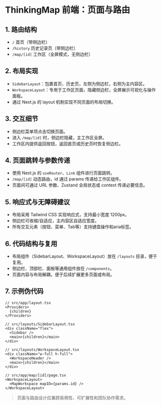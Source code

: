 <!--
 * @Date: 2025-07-01 09:33:59
 * @LastEditors: peng pgs1108pgs@gmail.com
 * @LastEditTime: 2025-07-01 23:49:22
 * @FilePath: /thinking-map/docs/frontend-pages.md
-->
# ThinkingMap 前端：页面与路由

## 1. 路由结构
- `/` 首页（带侧边栏）
- `/history` 历史记录页（带侧边栏）
- `/map/[id]` 工作区（全屏模式，无侧边栏）

## 2. 布局实现
- `SidebarLayout`：包裹首页、历史页，左侧为侧边栏，右侧为主内容区。
- `WorkspaceLayout`：专用于工作区页面，隐藏侧边栏，全屏展示可视化与操作面板。
- 通过 Next.js 的 layout 机制实现不同页面的布局切换。

## 3. 交互细节
- 侧边栏菜单项点击切换页面。
- 进入 `/map/[id]` 时，侧边栏隐藏，主工作区全屏。
- 工作区内提供返回按钮，返回首页或历史页时恢复侧边栏。

## 4. 页面跳转与参数传递
- 使用 Next.js 的 `useRouter`、`Link` 组件进行页面跳转。
- `/map/[id]` 动态路由，id 通过 params 传递给工作区组件。
- 页面间可通过 URL 参数、Zustand 全局状态或 context 传递必要信息。

## 5. 响应式与无障碍建议
- 布局采用 Tailwind CSS 实现响应式，支持最小宽度 1200px。
- 侧边栏可收缩/自适应，主内容区自适应宽度。
- 所有交互元素（按钮、菜单、Tab等）支持键盘操作和aria标签。

## 6. 代码结构与复用
- 布局组件（SidebarLayout、WorkspaceLayout）放在 `/layouts` 目录，便于复用。
- 侧边栏、顶部栏、面板等通用组件放在 `/components`。
- 页面内容与布局解耦，便于后续扩展更多页面或布局。

## 7. 示例伪代码
```tsx
// src/app/layout.tsx
<Providers>
  {children}
</Providers>

// src/layouts/SidebarLayout.tsx
<div className="flex">
  <Sidebar />
  <main>{children}</main>
</div>

// src/layouts/WorkspaceLayout.tsx
<div className="w-full h-full">
  <WorkspaceHeader />
  <main>{children}</main>
</div>

// src/app/map/[id]/page.tsx
<WorkspaceLayout>
  <MapWorkspace mapID={params.id} />
</WorkspaceLayout>
```

> 页面与路由设计应兼顾易用性、可扩展性和团队协作需求。 